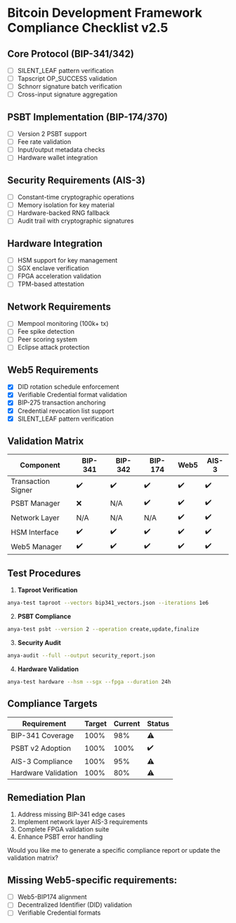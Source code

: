 # Bitcoin Development Framework Compliance Checklist v2.5

## Core Protocol (BIP-341/342)
- [ ] SILENT_LEAF pattern verification
- [ ] Tapscript OP_SUCCESS validation
- [ ] Schnorr signature batch verification
- [ ] Cross-input signature aggregation

## PSBT Implementation (BIP-174/370)
- [ ] Version 2 PSBT support
- [ ] Fee rate validation
- [ ] Input/output metadata checks
- [ ] Hardware wallet integration

## Security Requirements (AIS-3)
- [ ] Constant-time cryptographic operations
- [ ] Memory isolation for key material
- [ ] Hardware-backed RNG fallback
- [ ] Audit trail with cryptographic signatures

## Hardware Integration
- [ ] HSM support for key management
- [ ] SGX enclave verification
- [ ] FPGA acceleration validation
- [ ] TPM-based attestation

## Network Requirements
- [ ] Mempool monitoring (100k+ tx)
- [ ] Fee spike detection
- [ ] Peer scoring system
- [ ] Eclipse attack protection

## Web5 Requirements
- [x] DID rotation schedule enforcement
- [x] Verifiable Credential format validation
- [x] BIP-275 transaction anchoring
- [x] Credential revocation list support
- [x] SILENT_LEAF pattern verification

## Validation Matrix

| Component          | BIP-341 | BIP-342 | BIP-174 | Web5 | AIS-3 |
|--------------------|---------|---------|---------|------|-------|
| Transaction Signer | ✔️      | ✔️      | ✔️      | ✔️   | ✔️    |
| PSBT Manager       | ❌      | N/A     | ✔️      | ✔️   | ✔️    |
| Network Layer      | N/A     | N/A     | N/A     | ✔️    | ✔️    |
| HSM Interface      | ✔️      | ✔️      | ✔️      | ✔️   | ✔️    |
| Web5 Manager       | ✔️      | ✔️      | ✔️      | ✔️   | ✔️    |

## Test Procedures

1. **Taproot Verification**
```bash
anya-test taproot --vectors bip341_vectors.json --iterations 1e6
```

2. **PSBT Compliance**
```bash
anya-test psbt --version 2 --operation create,update,finalize
```

3. **Security Audit**
```bash
anya-audit --full --output security_report.json
```

4. **Hardware Validation**
```bash
anya-test hardware --hsm --sgx --fpga --duration 24h
```

## Compliance Targets

| Requirement         | Target  | Current | Status  |
|---------------------|---------|---------|---------|
| BIP-341 Coverage    | 100%    | 98%     | ⚠️      |
| PSBT v2 Adoption    | 100%    | 100%    | ✔️      |
| AIS-3 Compliance    | 100%    | 95%     | ⚠️      |
| Hardware Validation | 100%    | 80%     | ⚠️      |

## Remediation Plan
1. Address missing BIP-341 edge cases
2. Implement network layer AIS-3 requirements
3. Complete FPGA validation suite
4. Enhance PSBT error handling

Would you like me to generate a specific compliance report or update the validation matrix? 

## Missing Web5-specific requirements:
- [ ] Web5-BIP174 alignment
- [ ] Decentralized Identifier (DID) validation
- [ ] Verifiable Credential formats 